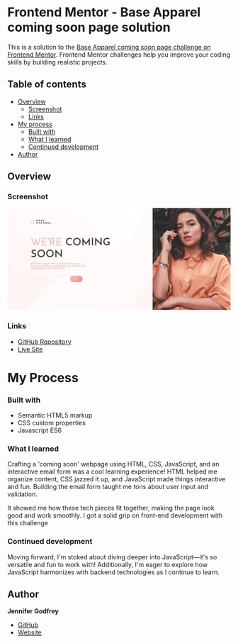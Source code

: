 # Frontend Mentor - Base Apparel coming soon page solution

This is a solution to the [Base Apparel coming soon page challenge on Frontend Mentor](https://www.frontendmentor.io/challenges/base-apparel-coming-soon-page-5d46b47f8db8a7063f9331a0). Frontend Mentor challenges help you improve your coding skills by building realistic projects. 

## Table of contents

- [Overview](#overview)
  - [Screenshot](#screenshot)
  - [Links](#links)
- [My process](#my-process)
  - [Built with](#built-with)
  - [What I learned](#what-i-learned)
  - [Continued development](#continued-development)
- [Author](#author)

## Overview

### Screenshot

![](./images/coming-soon.png)

### Links
- [GitHub Repository](https://github.com/jenieg/Coming-Soon-Design)
- [Live Site]()

# My Process

### Built with

  - Semantic HTML5 markup
  - CSS custom properties
  - Javascript ES6

### What I learned

  Crafting a 'coming soon' webpage using HTML, CSS, JavaScript, and an interactive email form was a cool learning experience! HTML helped me organize content, CSS jazzed it up, and JavaScript made things interactive and fun. Building the email form taught me tons about user input and validation.

It showed me how these tech pieces fit together, making the page look good and work smoothly. I got a solid grip on front-end development with this challenge

### Continued development

Moving forward, I'm stoked about diving deeper into JavaScript—it's so versatile and fun to work with!  Additionally, I'm eager to explore how JavaScript harmonizes with backend technologies as I continue to learn.

## Author
**Jennifer Godfrey**
- [GitHub](https://github.com/jenieg)
- [Website](https://jenie.netlify.app/)

